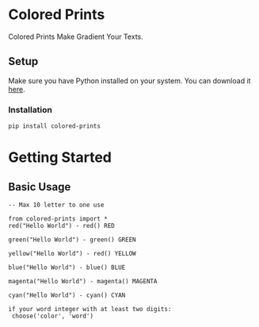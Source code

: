 Colored Prints
==========
Colored Prints Make Gradient Your Texts.

Setup
----------
Make sure you have Python installed on your system. You can download it [here](https://www.python.org/downloads/).
### Installation
```
pip install colored-prints
```

# Getting Started
## Basic Usage
```
-- Max 10 letter to one use

from colored-prints import *
red("Hello World") - red() RED

green("Hello World") - green() GREEN

yellow("Hello World") - red() YELLOW

blue("Hello World") - blue() BLUE

magenta("Hello World") - magenta() MAGENTA

cyan("Hello World") - cyan() CYAN

if your word integer with at least two digits:
 choose('color', 'word')

```
